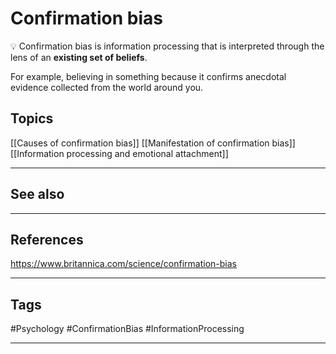 # Confirmation bias

💡 Confirmation bias is information processing that is interpreted through the lens of an **existing set of beliefs**.

For example, believing in something because it confirms anecdotal evidence collected from the world around you.

## Topics
[[Causes of confirmation bias]]
[[Manifestation of confirmation bias]]
[[Information processing and emotional attachment]]

---
## See also


---
## References

https://www.britannica.com/science/confirmation-bias

---
## Tags

#Psychology #ConfirmationBias #InformationProcessing 

---


